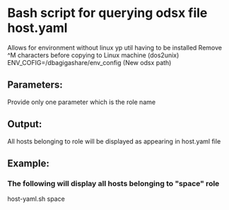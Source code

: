 # Bash script for querying odsx file host.yaml
Allows for environment without linux yp util having to be installed
Remove ^M characters before copying to Linux machine (dos2unix)
ENV_COFIG=/dbagigashare/env_config   (New odsx path)
## Parameters:
Provide only one parameter which is the role name
## Output:
All hosts belonging to role will be displayed as appearing in host.yaml file
## Example:
### The following will display all hosts belonging to "space" role
host-yaml.sh space
